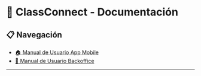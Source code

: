 # 📱 ClassConnect - Documentación

## 📋 Navegación
- [🏠 Manual de Usuario App Mobile](/ClassConnect.github.io/AppMobile)
- [💼 Manual de Usuario Backoffice](/ClassConnect.github.io/Backoffice)

---
